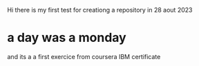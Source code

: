Hi
there is my first test for creationg a repository
in 28 aout 2023
# a day was a monday
and its a a first exercice from coursera IBM certificate
